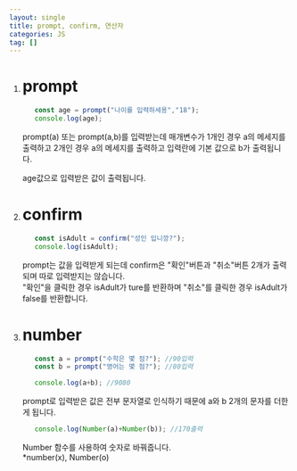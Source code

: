 ```yaml
---
layout: single
title: prompt, confirm, 연산자
categories: JS
tag: []
---
```

 
1. # prompt
   ```js
      const age = prompt("나이를 입력하세용","18");
      console.log(age);      
   ```   
   prompt(a) 또는 prompt(a,b)를 입력받는데 매개변수가 1개인 경우 a의 메세지를 출력하고 2개인 경우 a의 메세지를 출력하고 입력란에 기본 값으로 b가 출력됩니다.   

   age값으로 입력받은 값이 출력됩니다.   

1. # confirm
   ```js
      const isAdult = confirm("성인 입니깡?");
      console.log(isAdult);
   ```   
   prompt는 값을 입력받게 되는데 confirm은 "확인"버튼과 "취소"버튼 2개가 출력되며 따로 입력받지는 않습니다.   
   "확인"을 클릭한 경우 isAdult가 ture를 반환하며 "취소"를 클릭한 경우 isAdult가 false를 반환합니다.   

1. # number
   ```js
      const a = prompt("수학은 몇 점?"); //90입력
      const b = prompt("영어는 몇 점?"); //80입력

      console.log(a+b); //9080
   ```   
   prompt로 입력받은 값은 전부 문자열로 인식하기 때문에 a와 b 2개의 문자를 더한게 됩니다.   

   ```js
      console.log(Number(a)+Number(b)); //170출력
   ```   
   Number 함수를 사용하여 숫자로 바꿔줍니다.   
   *number(x), Number(o)   








